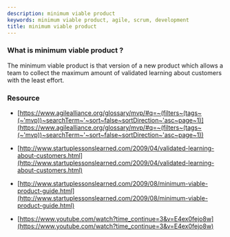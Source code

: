 ```yaml
---
description: minimum viable product
keywords: minimum viable product, agile, scrum, development
title: minimum viable product
---
```


### What is minimum viable product ?

The minimum viable product is that version of a new product which allows a team to collect the maximum amount of validated learning about customers with the least effort.

### Resource

- [https://www.agilealliance.org/glossary/mvp/#q=~(filters~(tags~(~'mvp))~searchTerm~'~sort~false~sortDirection~'asc~page~1)](https://www.agilealliance.org/glossary/mvp/#q=~(filters~(tags~(~'mvp))~searchTerm~'~sort~false~sortDirection~'asc~page~1))

- [http://www.startuplessonslearned.com/2009/04/validated-learning-about-customers.html](http://www.startuplessonslearned.com/2009/04/validated-learning-about-customers.html)

- [http://www.startuplessonslearned.com/2009/08/minimum-viable-product-guide.html](http://www.startuplessonslearned.com/2009/08/minimum-viable-product-guide.html)

- [https://www.youtube.com/watch?time_continue=3&v=E4ex0fejo8w](https://www.youtube.com/watch?time_continue=3&v=E4ex0fejo8w)
